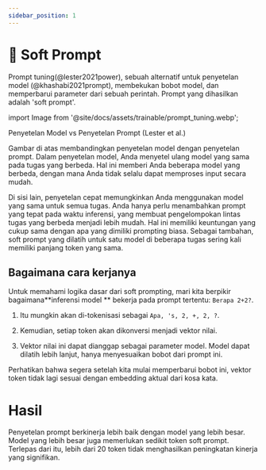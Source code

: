 ```yaml
---
sidebar_position: 1
---
```


# 🔴 Soft Prompt

Prompt tuning(@lester2021power), sebuah alternatif untuk penyetelan model (@khashabi2021prompt), membekukan bobot model, dan memperbarui parameter dari sebuah perintah. Prompt yang dihasilkan adalah 'soft prompt'.


import Image from '@site/docs/assets/trainable/prompt_tuning.webp';

<div style={{textAlign: 'center'}}>
  <LazyLoadImage src={Image} style={{width: "500px"}} />
</div>

<div style={{textAlign: 'center'}}>
Penyetelan Model vs Penyetelan Prompt (Lester et al.)
</div>

Gambar di atas membandingkan penyetelan model dengan penyetelan prompt. Dalam penyetelan model, Anda menyetel ulang model yang sama pada tugas yang berbeda. Hal ini memberi Anda beberapa model yang berbeda, dengan mana Anda tidak selalu dapat memproses input secara mudah.

Di sisi lain, penyetelan cepat memungkinkan Anda menggunakan model yang sama untuk semua tugas. Anda hanya perlu menambahkan prompt yang tepat pada waktu inferensi, yang membuat pengelompokan lintas tugas yang berbeda menjadi lebih mudah. Hal ini memiliki keuntungan yang cukup sama dengan apa yang dimiliki prompting biasa. Sebagai tambahan, soft prompt yang dilatih untuk satu model di beberapa tugas sering kali memiliki panjang token yang sama.

## Bagaimana cara kerjanya

Untuk memahami logika dasar dari soft prompting, mari kita berpikir bagaimana**inferensi model ** bekerja pada prompt tertentu: `Berapa 2+2?`.

1) Itu mungkin akan di-tokenisasi sebagai `Apa, 's, 2, +, 2, ?`.

2) Kemudian, setiap token akan dikonversi menjadi vektor nilai.

3) Vektor nilai ini dapat dianggap sebagai parameter model. Model dapat dilatih lebih lanjut, hanya menyesuaikan bobot dari prompt ini.

Perhatikan bahwa segera setelah kita mulai memperbarui bobot ini, vektor token tidak lagi sesuai dengan embedding aktual dari kosa kata.

# Hasil

Penyetelan prompt berkinerja lebih baik dengan model yang lebih besar. Model yang lebih besar juga memerlukan sedikit token soft prompt. Terlepas dari itu, lebih dari 20 token tidak menghasilkan peningkatan kinerja yang signifikan.